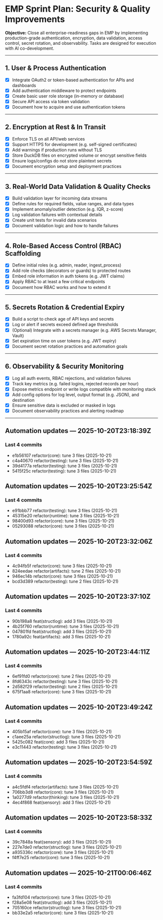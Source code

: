 # EMP Sprint Plan: Security & Quality Improvements

**Objective:** Close all enterprise-readiness gaps in EMP by implementing production-grade authentication, encryption, data validation, access control, secret rotation, and observability. Tasks are designed for execution with AI co-development.

---

## 1. User & Process Authentication

- [x] Integrate OAuth2 or token-based authentication for APIs and dashboards  
- [x] Add authentication middleware to protect endpoints  
- [x] Create basic user role storage (in-memory or database)  
- [x] Secure API access via token validation  
- [x] Document how to acquire and use authentication tokens  

---

## 2. Encryption at Rest & In Transit

- [x] Enforce TLS on all API/web services  
- [x] Support HTTPS for development (e.g. self-signed certificates)  
- [x] Add warnings if production runs without TLS  
- [x] Store DuckDB files on encrypted volume or encrypt sensitive fields  
- [x] Ensure logs/configs do not store plaintext secrets  
- [x] Document encryption setup and deployment practices  

---

## 3. Real-World Data Validation & Quality Checks

- [x] Build validation layer for incoming data streams  
- [x] Define rules for required fields, value ranges, and data types  
- [x] Implement anomaly/outlier detection (e.g. IQR, z-score)  
- [x] Log validation failures with contextual details  
- [x] Create unit tests for invalid data scenarios  
- [x] Document validation logic and how to handle failures  

---

## 4. Role-Based Access Control (RBAC) Scaffolding

- [x] Define initial roles (e.g. admin, reader, ingest_process)  
- [x] Add role checks (decorators or guards) to protected routes  
- [x] Embed role information in auth tokens (e.g. JWT claims)  
- [x] Apply RBAC to at least a few critical endpoints  
- [x] Document how RBAC works and how to extend it  

---

## 5. Secrets Rotation & Credential Expiry

- [x] Build a script to check age of API keys and secrets  
- [x] Log or alert if secrets exceed defined age thresholds  
- [x] (Optional) Integrate with a secrets manager (e.g. AWS Secrets Manager, Vault)  
- [x] Set expiration time on user tokens (e.g. JWT expiry)  
- [x] Document secret rotation practices and automation goals  

---

## 6. Observability & Security Monitoring

- [x] Log all auth events, RBAC rejections, and validation failures  
- [x] Track key metrics (e.g. failed logins, rejected records per hour)  
- [x] Expose metrics endpoint or write logs compatible with monitoring stack  
- [x] Add config options for log level, output format (e.g. JSON), and destination  
- [x] Ensure sensitive data is excluded or masked in logs  
- [x] Document observability practices and alerting roadmap  

---

## Automation updates — 2025-10-20T23:18:39Z

### Last 4 commits
- e1b56107 refactor(core): tune 3 files (2025-10-21)
- c4a40670 refactor(testing): tune 3 files (2025-10-21)
- 39d4177a refactor(testing): tune 3 files (2025-10-21)
- 5415f25c refactor(testing): tune 3 files (2025-10-21)

## Automation updates — 2025-10-20T23:25:54Z

### Last 4 commits
- e91bbb77 refactor(testing): tune 3 files (2025-10-21)
- 45315e20 refactor(runtime): tune 3 files (2025-10-21)
- 98400d93 refactor(core): tune 3 files (2025-10-21)
- 05293088 refactor(core): tune 3 files (2025-10-21)
## Automation updates — 2025-10-20T23:32:06Z

### Last 4 commits
- 4c94fb5f refactor(core): tune 3 files (2025-10-21)
- 824eedae refactor(artifacts): tune 2 files (2025-10-21)
- 946ec14b refactor(core): tune 3 files (2025-10-21)
- bcd3d389 refactor(testing): tune 2 files (2025-10-21)

## Automation updates — 2025-10-20T23:37:10Z

### Last 4 commits
- 90b198a8 feat(structlog): add 3 files (2025-10-21)
- 4b25f760 refactor(runtime): tune 3 files (2025-10-21)
- 047801fd feat(structlog): add 3 files (2025-10-21)
- 1780a92c feat(artifacts): add 3 files (2025-10-21)

## Automation updates — 2025-10-20T23:44:11Z

### Last 4 commits
- 6ef91fd0 refactor(core): tune 2 files (2025-10-21)
- 8fd6343c refactor(testing): tune 3 files (2025-10-21)
- 2d582f29 refactor(testing): tune 2 files (2025-10-21)
- 675f1aa8 refactor(core): tune 3 files (2025-10-21)

## Automation updates — 2025-10-20T23:49:24Z

### Last 4 commits
- 405b15af refactor(core): tune 3 files (2025-10-21)
- c1aee25a refactor(structlog): tune 3 files (2025-10-21)
- 5425c082 feat(core): add 3 files (2025-10-21)
- e3c11443 refactor(testing): tune 3 files (2025-10-21)

## Automation updates — 2025-10-20T23:54:59Z

### Last 4 commits
- a4c5fdf4 refactor(artifacts): tune 3 files (2025-10-21)
- 706bb3d8 refactor(core): tune 3 files (2025-10-21)
- 1a0277d9 refactor(thinking): tune 3 files (2025-10-21)
- 4ec4f868 feat(sensory): add 3 files (2025-10-21)

## Automation updates — 2025-10-20T23:58:33Z

### Last 4 commits
- 39c7848a feat(sensory): add 3 files (2025-10-21)
- 227e7de0 refactor(structlog): tune 3 files (2025-10-21)
- a935336c refactor(core): tune 3 files (2025-10-21)
- f4ff7e25 refactor(core): tune 3 files (2025-10-21)

## Automation updates — 2025-10-21T00:06:46Z

### Last 4 commits
- fa3fd104 refactor(core): tune 3 files (2025-10-21)
- f28a5e08 feat(structlog): add 3 files (2025-10-21)
- 705160ce refactor(structlog): tune 3 files (2025-10-21)
- bb33e2a5 refactor(core): tune 3 files (2025-10-21)
